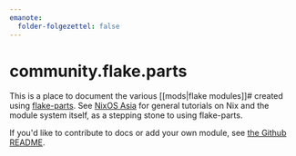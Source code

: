```yaml
---
emanote:
  folder-folgezettel: false
---
```


# community.flake.parts

This is a place to document the various [[mods|flake modules]]# created using [flake-parts](https://flake.parts/). See [NixOS Asia](https://nixos.asia/en/nix-tutorial) for general tutorials on Nix and the module system itself, as a stepping stone to using flake-parts.

If you'd like to contribute to docs or add your own module, see [the Github README](https://github.com/flake-parts/community.flake.parts).
